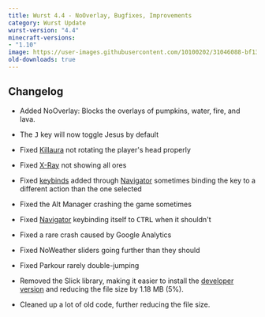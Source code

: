 ```yaml
---
title: Wurst 4.4 - NoOverlay, Bugfixes, Improvements
category: Wurst Update
wurst-version: "4.4"
minecraft-versions:
- "1.10"
image: https://user-images.githubusercontent.com/10100202/31046088-bf13a0f6-a5f2-11e7-8960-6fd6ca30f9d0.jpg
old-downloads: true
---
```

## Changelog

- Added NoOverlay: Blocks the overlays of pumpkins, water, fire, and lava.

- The <kbd>J</kbd> key will now toggle Jesus by default

- Fixed [Killaura](https://wurst.wiki/killaura) not rotating the player's head properly

- Fixed [X-Ray](https://wurst.wiki/x-ray) not showing all ores

- Fixed [keybinds](https://wurst.wiki/keybinds) added through [Navigator](https://wurst.wiki/navigator) sometimes binding the key to a different action than the one selected

- Fixed the Alt Manager crashing the game sometimes

- Fixed [Navigator](https://wurst.wiki/navigator) keybinding itself to <kbd>CTRL</kbd> when it shouldn't

- Fixed a rare crash caused by Google Analytics

- Fixed NoWeather sliders going further than they should

- Fixed Parkour rarely double-jumping

- Removed the Slick library, making it easier to install the [developer version](https://github.com/Wurst-Imperium/Wurst-MC-1.10) and reducing the file size by 1.18 MB (5%).

- Cleaned up a lot of old code, further reducing the file size.
